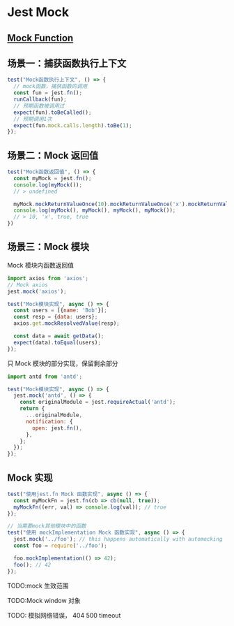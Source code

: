 # Jest Mock

## [Mock Function](https://jestjs.io/docs/mock-functions)

## 场景一：捕获函数执行上下文

```JavaScript
test("Mock函数执行上下文", () => {
  // mock函数，捕获函数的调用
  const fun = jest.fn();
  runCallback(fun);
  // 预期函数被调用过
  expect(fun).toBeCalled();
  // 预期调用1次
  expect(fun.mock.calls.length).toBe(1);
});
```

## 场景二：Mock 返回值

```JavaScript
test("Mock函数返回值", () => {
  const myMock = jest.fn();
  console.log(myMock());
  // > undefined

  myMock.mockReturnValueOnce(10).mockReturnValueOnce('x').mockReturnValue(true);
  console.log(myMock(), myMock(), myMock(), myMock());
  // > 10, 'x', true, true
})
```

## 场景三：Mock 模块

Mock 模块内函数返回值

```JavaScript
import axios from 'axios';
// Mock axios
jest.mock('axios');

test("Mock模块实现", async () => {
  const users = [{name: 'Bob'}];
  const resp = {data: users};
  axios.get.mockResolvedValue(resp);

  const data = await getData();
  expect(data).toEqual(users);
});
```

只 Mock 模块的部分实现，保留剩余部分

```JavaScript
import antd from 'antd';

test("Mock模块实现", async () => {
  jest.mock('antd', () => {
    const originalModule = jest.requireActual('antd');
    return {
      ...originalModule,
      notification: {
        open: jest.fn(),
      },
    };
  });
});
```

## Mock 实现

```JavaScript
test("使用jest.fn Mock 函数实现", async () => {
  const myMockFn = jest.fn(cb => cb(null, true));
  myMockFn((err, val) => console.log(val)); // true
});

// 当需要mock其他模块中的函数
test("使用 mockImplementation Mock 函数实现", async () => {
  jest.mock('../foo'); // this happens automatically with automocking
  const foo = require('../foo');

  foo.mockImplementation(() => 42);
  foo(); // 42
});

```

TODO:mock 生效范围

TODO:Mock window 对象

TODO: 模拟网络错误， 404 500 timeout
